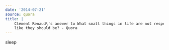 ```yaml
---
date: '2014-07-21'
source: quora
title: |
    Clément Renaud\'s answer to What small things in life are not respected
    like they should be? - Quora
---
```


sleep
